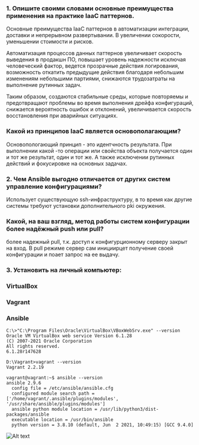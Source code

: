 ### 1. Опишите своими словами основные преимущества применения на практике IaaC паттернов. 

Основные преимущества IaaC паттернов в автоматизации интеграции, доставки и непрерывном развертывании. В увеличении сокорости, уменьшении стоимости и рисков.

Автоматизация процессов данных паттернов увеличивает скорость выведения в продакшн ПО, повышает уровень надежности исключая человеческий фактор, ведется прозрачные действия логирования, возможность откатить предыдущие действия благодаря небольшим изменениям небольшими партиями, снижаются трудозатраты на выполнение рутинных задач. 

Таким образом, создаются стабильные среды, которые повторяемы и предотвращают проблемы во время выполнения дрейфа конфигураций, снижается вероятность ошибок и отклонений, увеличивается скорость восстановления при аварийных ситуациях.


###    Какой из принципов IaaC является основополагающим?

Основопологающий принцип - это идентчность результата. При выполнении какой -то операции или свойства объекта получается один и тот же результат, один и тот же. 
А также исключении рутинных действий и фокусировке на основных задачах.

### 2. Чем Ansible выгодно отличается от других систем управление конфигурациями? 

Использует существующую ssh-инфраструктуру, в то время как другие системы требуют установки дополнительного pki окружения.

###    Какой, на ваш взгляд, метод работы систем конфигурации более надёжный push или pull?

более надежный pull, т.к. доступ к конфигурционному серверу закрыт на вход. В pull режиме сервер сам инициирцет получение своей конфигурации и поает запрос на ее выдачу. 


### 3. Установить на личный компьютер:

### VirtualBox
### Vagrant
### Ansible

```
C:\>"C:\Program Files\Oracle\VirtualBox\VBoxWebSrv.exe" --version
Oracle VM VirtualBox web service Version 6.1.28
(C) 2007-2021 Oracle Corporation
All rights reserved.
6.1.28r147628
```
```
D:\Vagrant>vagrant --version
Vagrant 2.2.19
```
```
vagrant@vagrant:~$ ansible --version
ansible 2.9.6
  config file = /etc/ansible/ansible.cfg
  configured module search path = ['/home/vagrant/.ansible/plugins/modules', '/usr/share/ansible/plugins/modules']
  ansible python module location = /usr/lib/python3/dist-packages/ansible
  executable location = /usr/bin/ansible
  python version = 3.8.10 (default, Jun  2 2021, 10:49:15) [GCC 9.4.0]
```

![Alt text](Задание_3_1.png)